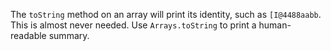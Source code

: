 The `toString` method on an array will print its identity, such as
`[I@4488aabb`. This is almost never needed. Use `Arrays.toString` to print a
human-readable summary.
